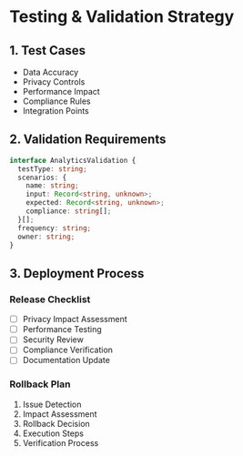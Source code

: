 
# Testing & Validation Strategy

## 1. Test Cases
- Data Accuracy
- Privacy Controls
- Performance Impact
- Compliance Rules
- Integration Points

## 2. Validation Requirements
```typescript
interface AnalyticsValidation {
  testType: string;
  scenarios: {
    name: string;
    input: Record<string, unknown>;
    expected: Record<string, unknown>;
    compliance: string[];
  }[];
  frequency: string;
  owner: string;
}
```

## 3. Deployment Process
### Release Checklist
- [ ] Privacy Impact Assessment
- [ ] Performance Testing
- [ ] Security Review
- [ ] Compliance Verification
- [ ] Documentation Update

### Rollback Plan
1. Issue Detection
2. Impact Assessment
3. Rollback Decision
4. Execution Steps
5. Verification Process
